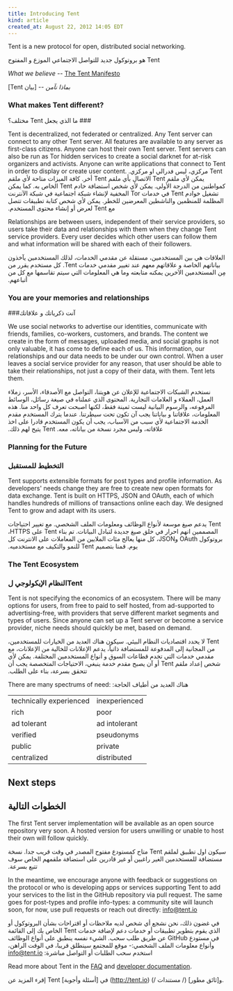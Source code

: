 ```yaml
---
title: Introducing Tent
kind: article
created_at: August 22, 2012 14:05 EDT
---
```


Tent is a new protocol for open, distributed social networking.

‏‫Tent هو بروتوكول جديد للتواصل الاجتماعي الموزع و المفتوح‬

*What we believe* -- [The Tent Manifesto](/blog/the-tent-manifesto)

‫*بماذا نآمن* -- [بيان Tent]‬

### What makes Tent different?

‫### ما الذي يجعل Tent مختلف؟‬

Tent is decentralized, not federated or centralized. Any Tent server can connect
to any other Tent server. All features are available to any server as
first-class citizens. Anyone can host their own Tent server. Tent servers can
also be run as Tor hidden services to create a social darknet for at-risk
organizers and activists. Anyone can write applications that connect to Tent in
order to display or create user content.
‏‫Tent مركزي، ليس فدرالي او مركزي. يمكن لأي ملقم Tent‬
‫الاتصال بأي ملقم Tent أخر. كافة الميزات متاحة لأي ملقم كمواطنين‬
‫من الدرجة الأولى. يمكن لأي شخص استضافة خادم Tent الخاص به. كما‬
‫يمكن تشغيل خوادم Tent في خدمات Tor المخفية لإنشاء شبكة اجتماعية‬
‫في شبكة الآنترنت المظلمة للمنظمين والناشطين المعرضين للخطر. يمكن لأي شخص‬
‫كتابة تطبيقات تتصل مع Tent لعرض أو إنشاء محتوى المستخدم.‬


Relationships are between users, independent of their service providers, so
users take their data and relationships with them when they change Tent service
providers. Every user decides which other users can follow them and what
information will be shared with each of their followers.

‫العلاقات هي بين المستخدمين، مستقلة عن مقدمي الخدمات، لذلك‬
‫المستخدمين يآخذون بياناتهم الخاصة و علاقاتهم معهم عند تغيير‬
‫مقدمي خدمات Tent. كل مستخدم يقرر من مِن المستخدمين الآخرين‬
‫يمكنه متابعته وما هي المعلومات التي سيتم تقاسمها مع كل من أتباعهم.‬


### You are your memories and relationships

###آنت ذكرياتك و علاقاتك

We use social networks to advertise our identities, communicate with friends,
families, co-workers, customers, and brands. The content we create in the form
of messages, uploaded media, and social graphs is not only valuable, it has come
to define each of us. This information, our relationships and our data needs to
be under our own control. When a user leaves a social service provider for any
reason, that user should be able to take their relationships, not just a copy of
their data, with them. Tent lets them.


‫نستخدم الشبكات الاجتماعية للإعلان عن هويتنا، التواصل مع الأصدقاء،‬
‫الأسر، زملاء العمل، العملاء و العلامات التجارية. المحتوى الذي عملناه في صيغة‬
‫رسائل، الوسائط المرفوعه، والرسوم البيانية ليست ثمينة فقط، لكنها اصبحت‬
‫تعرف كل واحد منا. هذه المعلومات، علاقاتنا و بياناتنا يجب‬
‫آن تكون تحت سيطرتنا. عندما يترك المستخدم مقدم الخدمة الاجتماعية لأي‬
‫سبب من الآسباب، يجب أن يكون المستخدم قادرا على اخذ علاقاته، وليس مجرد نسخة من‬
‫بياناته، معه. Tent يتيح لهم ذلك.‬


### Planning for the Future
### التخطيط للمستقبل

Tent supports extensible formats for post types and profile information. As
developers' needs change they are free to create new open formats for data
exchange. Tent is built on HTTPS, JSON and OAuth, each of which handles hundreds
of millions of transactions online each day. We designed Tent to grow and adapt
with its users.


‏‫Tent يدعم صيغ موسعة لأنواع الوظائف ومعلومات الملف الشخصي. مع‬
‫تغيير احتياجات المصممين انهم احرار في خلق صيغ جديدة لتبادل البيانات.‬
‫تم بناء Tent على HTTPS، بروتوكول OAuth وJSON، كل منها يعالج مئات‬
‫الملايين من المعاملات على الانترنت كل يوم. قمنا بتصميم Tent للنمو والتكيف‬
‫مع مستخدميه.‬

### The Tent Ecosystem

### النظام الإيكولوجي لTent

Tent is not specifying the economics of an ecosystem. There will be many options
for users, from free to paid to self hosted, from ad-supported to
advertising-free, with providers that serve different market segments and
types of users. Since anyone can set up a Tent server or become a service
provider, niche needs should quickly be met, based on demand.


‏‫Tent لا يحدد اقتصاديات النظام البيئي. سيكون هناك العديد من الخيارات‬
‫للمستخدمين، من المجانية إلى المدفوعة للمستضافة ذاتياً، يدعم الإعلانات‬
‫للخالية من الإعلانات، مع مقدمي خدمات التي تخدم قطاعات السوق‬
‫و أنواع المستخدمين المختلفة. يمكن لأي شخص إعداد ملقم Tent أو آن يصبح مقدم خدمة‬
‫ينبغي، الاحتياجات المتخصصة يجب أن تتحقق بسرعة، بناء على الطلب.‬


There are many spectrums of need:
‫هناك العديد من أطياف الحاجة:‬


<table class="table table-bordered">
  <tbody>
    <tr>
      <td>technically experienced</td>
      <td>inexperienced</td>
    </tr>
    <tr>
      <td>rich</td>
      <td>poor</td>
    </tr>
    <tr>
      <td>ad tolerant</td>
      <td>ad intolerant</td>
    </tr>
    <tr>
      <td>verified</td>
      <td>pseudonyms</td>
    </tr>
    <tr>
      <td>public</td>
      <td>private</td>
    </tr>
    <tr>
      <td>centralized</td>
      <td>distributed</td>
    </tr>
  </tbody>
</table>


## Next steps
## الخطوات التالية

The first Tent server implementation will be available as an open source
repository very soon. A hosted version for users unwilling or unable to host
their own will follow quickly.


‫سيكون اول تطبيق لملقم Tent متاح كمستودع مفتوح المصدر‬
‫في وقت قريب جدا. نسخة مستضافة للمستخدمين الغير راغبين‬
‫أو غير قادرين على استضافة ملقمهم الخاص سوف تتبع بسرعة.‬


In the meantime, we encourage anyone with feedback or suggestions on the protocol or who is developing apps or services supporting Tent to add your services to the list in the GitHub repository via pull request. The
same goes for post-types and profile info-types: a community site will launch
soon, for now, use pull requests or reach out directly: info@tent.io

‫في غضون ذلك، نحن نشجع أي شخص لديه ملاحظات أو اقتراحات بشأن البروتوكول أو الذي يقوم بتطوير تطبيقات أو خدمات دعم لإضافة خدمات Tent الخاص بك إلى القائمة في مستودع GitHub عن طريق طلب سحب.‬
‫الشيء نفسه ينطبق على أنواع الوظائف وأنواع معلومات الملف الشخصي:- موقع للمجتمع سينطلق‬
‫قريبا، في الوقت الراهن، استخدم سحب الطلبات أو التواصل مباشرة: info@tent.io‬

Read more about Tent in the [FAQ](http://tent.io) and [developer documentation](/docs/).

إقرء المزيد عن Tent في [أسئلة وأجوبة] (http://tent.io) و[ثائق مطور] (/ مستندات /).
